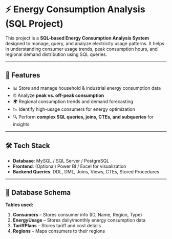 # ⚡ Energy Consumption Analysis (SQL Project)

This project is a **SQL-based Energy Consumption Analysis System** designed to manage, query, and analyze electricity usage patterns. It helps in understanding consumer usage trends, peak consumption hours, and regional demand distribution using SQL queries.

---

## 📌 Features
- 📊 Store and manage household & industrial energy consumption data  
- ⏰ Analyze **peak vs. off-peak consumption**  
- 🌍 Regional consumption trends and demand forecasting  
- 📉 Identify high-usage consumers for energy optimization  
- 🔍 Perform **complex SQL queries, joins, CTEs, and subqueries** for insights  

---

## 🛠️ Tech Stack
- **Database**: MySQL / SQL Server / PostgreSQL  
- **Frontend**: (Optional) Power BI / Excel for visualization  
- **Backend Queries**: DDL, DML, Joins, Views, CTEs, Stored Procedures  

---

## 📂 Database Schema
**Tables used:**
1. **Consumers** – Stores consumer info (ID, Name, Region, Type)  
2. **EnergyUsage** – Stores daily/monthly energy consumption data  
3. **TariffPlans** – Stores tariff and cost details  
4. **Regions** – Maps consumers to their regions  
